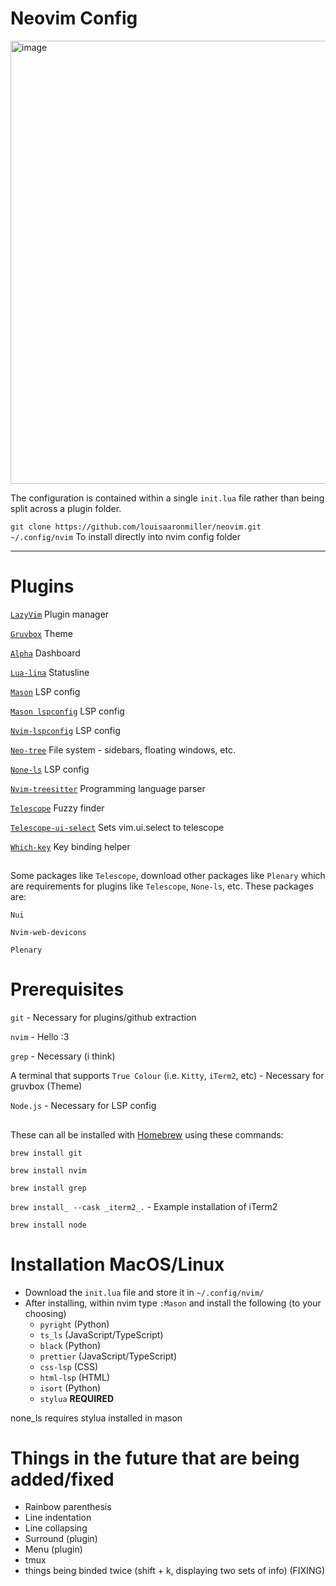 # Neovim Config
<img width="709" alt="image" src="https://github.com/user-attachments/assets/e55b8dd1-ac88-4f8a-b0f1-fe86d40d6992" />

The configuration is contained within a single `init.lua` file rather than being split across a plugin folder.

`git clone https://github.com/louisaaronmiller/neovim.git ~/.config/nvim` To install directly into nvim config folder

------------

# Plugins
[`LazyVim`](https://www.lazyvim.org/installation) Plugin manager

[`Gruvbox`](https://github.com/ellisonleao/gruvbox.nvim) Theme

[`Alpha`](https://github.com/goolord/alpha-nvim) Dashboard

[`Lua-lina`](https://github.com/nvim-lualine/lualine.nvim) Statusline

[`Mason`](https://github.com/mason-org/mason.nvim) LSP config

[`Mason lspconfig`](https://github.com/mason-org/mason-lspconfig.nvim) LSP config

[`Nvim-lspconfig`](https://github.com/neovim/nvim-lspconfig) LSP config

[`Neo-tree`](https://github.com/nvim-neo-tree/neo-tree.nvim) File system - sidebars, floating windows, etc.

[`None-ls`](https://github.com/nvimtools/none-ls.nvim) LSP config

[`Nvim-treesitter`](https://github.com/nvim-treesitter/nvim-treesitter) Programming language parser

[`Telescope`](https://github.com/nvim-telescope/telescope.nvim) Fuzzy finder

[`Telescope-ui-select`](https://github.com/nvim-telescope/telescope-ui-select.nvim) Sets vim.ui.select to telescope

[`Which-key`](https://github.com/folke/which-key.nvim) Key binding helper

## 

Some packages like `Telescope`, download other packages like `Plenary` which are requirements for plugins like `Telescope`, `None-ls`, etc. These packages are:

`Nui`

`Nvim-web-devicons`

`Plenary`

# Prerequisites
`git` - Necessary for plugins/github extraction

`nvim` - Hello :3

`grep` - Necessary (i think)

A terminal that supports `True Colour` (i.e. `Kitty`, `iTerm2`, etc) - Necessary for gruvbox (Theme)

`Node.js` - Necessary for LSP config

##
These can all be installed with [Homebrew](https://brew.sh/) using these commands:

`brew install git`

`brew install nvim`

`brew install grep`

`brew install_ --cask _iterm2_.` - Example installation of iTerm2

`brew install node` 

# Installation MacOS/Linux
 - Download the `init.lua` file and store it in `~/.config/nvim/`
 - After installing, within nvim type `:Mason` and install the following (to your choosing)
     - `pyright`         (Python)
     - `ts_ls`           (JavaScript/TypeScript)
     - `black`           (Python)
     - `prettier`        (JavaScript/TypeScript)
     - `css-lsp`         (CSS)
     - `html-lsp`        (HTML)
     - `isort`           (Python)  
     - `stylua`          **REQUIRED**
   
none_ls requires stylua installed in mason

# Things in the future that are being added/fixed
- Rainbow parenthesis
- Line indentation
- Line collapsing
- Surround (plugin)
- Menu (plugin)
- tmux
- things being binded twice (shift + k, displaying two sets of info) (FIXING)




